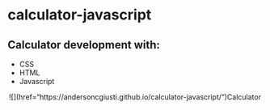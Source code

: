 # calculator-javascript

## Calculator development with:

- CSS
- HTML
- Javascript

<p align="center">
  <a target="blank">![](href=“https://andersoncgiusti.github.io/calculator-javascript/“)Calculator</a>
</p>


